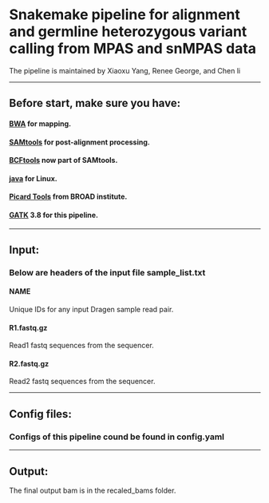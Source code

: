 # Snakemake pipeline for alignment and germline heterozygous variant calling from MPAS and snMPAS data

The pipeline is maintained by Xiaoxu Yang, Renee George, and Chen li

----------------------------

## Before start, make sure you have:
#### [BWA](http://bio-bwa.sourceforge.net/) for mapping.
#### [SAMtools](http://www.htslib.org/) for post-alignment processing.
#### [BCFtools](http://samtools.github.io/bcftools/bcftools.html) now part of SAMtools.
#### [java](https://www.java.com/en/download/help/linux_x64_install.xml) for Linux.
#### [Picard Tools](https://broadinstitute.github.io/picard/) from BROAD institute.
#### [GATK](https://github.com/broadgsa/gatk/releases) 3.8 for this pipeline.

----------------------------

## Input:
### Below are headers of the input file sample_list.txt
#### NAME
Unique IDs for any input Dragen sample read pair.
#### R1.fastq.gz
Read1 fastq sequences from the sequencer.
#### R2.fastq.gz
Read2 fastq sequences from the sequencer.

----------------------------

## Config files:
### Configs of this pipeline cound be found in config.yaml

----------------------------

## Output:
The final output bam is in the recaled_bams folder.

